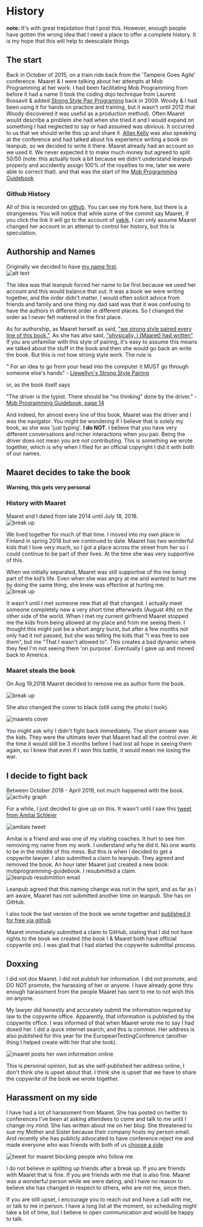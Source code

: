 # History

**note:** It's with great trepidation that I post this. However, enough people have gotten the wrong idea that I need a place to offer a complete history. It is my hope that this will help to deescalate things 

## The start
Back in October of 2015, on a train ride back from the 'Tampere Goes Agile' conference. Maaret & I were talking about her attempts at Mob Programming at her work. I had been facilitating Mob Programming from before it had a name (I took the coding dojo technique from Laurent Bossavit & added [Strong Style Pair Programing](http://llewellynfalco.blogspot.com/2014/06/llewellyns-strong-style-pairing.html) back in 2009. Woody & I had been using it for hands on practice and training, but it wasn't until 2012 that Woody discovered it was useful as a production method). Often Maaret would describe a problem she had when she tried it and I would expand on something I had neglected to say or had assumed was obvious. It occurred to us that we should write this up and share it. [Allan Kelly](https://leanpub.com/u/allankelly) was also speaking at the conference and had talked about his experience writing a book on leanpub, so we decided to write it there. Maaret already had an account so we used it. We never expected it to make much money but agreed to split 50/50 (note: this actually took a bit because we didn't understand leanpub properly and accidently assign 100% of the royalties to me, later we were able to correct that). and that was the start of the [Mob Programming Guidebook](http://mobprogrammingguidebook.com)

### Github History
All of this is recorded on [github](https://github.com/isidore/MobProgrammingBook/commits/master?after=15d8c57382c6068a97fcd67b71e0baec5e9ea7eb+104). You can see my fork here, but there is a strangeness. You will notice that while some of the commit say Maaret, if you click the link it will go to the account of [yakik](https://github.com/yakik). I can only assume Maaret changed her account in an attempt to control her history, but this is speculation.


## Authorship and Names

Originally we decided to have [my name first](https://github.com/isidore/MobProgrammingBook/blob/d7cdd078e4e86779bd4e5e1d6ad5d4492a7a6beb/manuscript/images/title_page.png).   
![alt text](images/history/title_page_original.png)

The idea was that leanpub forced her name to be first because we used her account and this would balance that out. It was a book we were writing together, and the order didn't matter. I would often solicit advice from friends and family and one thing my dad said was that it was confusing to have the authors in different order in different places. So I changed the order as I never felt mattered in the first place.

As for authorship, as Maaret herself as said, ["we strong style paired every line of this book."](https://github.com/isidore/MobProgrammingBook/commit/d5bdb05b7caa91ac3c0d0783a2b22c55dbf8c20b). As she has also said, ["physically, I (Maaret) had written"](https://visible-quality.blogspot.com/2019/10/a-man-in-tech-doxed-me-for-copyright.html)
If you are unfamiliar with this style of pairing, it's easy to assume this means we talked about the stuff in the book and then she would go back an write the book. But this is not how strong style work. The rule is

" For an idea to go from your head into the computer 
   it MUST go through someone else's hands" - 
 [Llewellyn's Strong Style Pairing](http://llewellynfalco.blogspot.com/2014/06/llewellyns-strong-style-pairing.html)

or, as the book itself says

"The driver is the typist. There should be “no thinking” done by the driver." - [Mob Programming Guidebook, page 14](http://www.mobprogrammingguidebook.com/images/mobprogrammingguidebook.pdf)

And indeed, for almost every line of this book, Maaret was the driver and I was the navigator. You might be wondering if I believe that is solely my book, as she was 'just typing'. **I do NOT**. I believe that you have very different conversations and richer interactions when you pair. Being the driver does not mean you are not contributing. This is something we wrote together, which is why when I filed for an official copyright I did it with both of our names. 

## Maaret decides to take the book

**Warning, this gets very personal**  
 
### History with Maaret


Maaret and I dated from late 2014 until July 18, 2018.  
![break up](images/history/text_breakup.png)  

 We lived together for much of that time. I moved into my own place in Finland in spring 2018 but we continued to date. Maaret has two wonderful kids that I love very much, so I got a place across the street from her so I could continue to be part of their lives. At the time she was very supportive of this.

When we initially separated, Maaret was still supportive of the me being part of the kid’s life. Even when she was angry at me and wanted to hurt me by doing the same thing, she knew was effective at hurting me.  
![break up](images/history/text_steal_work.png)

It wasn't until I met someone new that all that changed. I actually meet someone completely new a very short time afterwards (August 4th) on the other side of the world. When I met my current girlfriend Maaret stopped me the kids from being allowed at my place and from me seeing them. I thought this might just be a short angry burst, but after a few months not only had it not passed, but she was telling the kids that "I was free to see them", but me "That I wasn't allowed to". This creates a bad dynamic where they feel I'm not seeing them 'on purpose'. Eventually I gave up and moved back to America.

### Maaret steals the book

On  Aug 19,2018 Maaret decided to remove me as author form the book.   

![break up](images/history/text_steal_work2.png)

She also changed the cover to black (still using the photo I took).

![maarets cover](images/history/maarets_cover.png)

You might ask why I didn't fight back immediately. The short answer was the kids. They were the ultimate lever that Maaret had all the control over. At the time it would still be 3 months before I had lost all hope in seeing them again, so I knew that even if I won this battle, it would mean me losing the war. 


## I decide to fight back

Between October 2018 - April 2019, not much happened with the book.  
![activity graph](images/history/nothing_happened.png)

For a while, I just decided to give up on this. It wasn't until 
I saw this [tweet from Amitai Schleier](https://twitter.com/schmonz/status/1113126360774578176)


![amitais tweet](images/history/tweet_amitai.png)

Amitai is a friend and was one of my visiting coaches. It hurt to see him removing my name from my work. I understand why he did it. No one wants to be in the middle of this mess. But this is when I decided to get a copywrite lawyer. I also submitted a claim to leanpub. They agreed and removed the book. An hour later Maaret just created a new book: mobprogramming-guidebook.
I resubmitted a claim.  
![leanpub resubmittion email](images/history/leanpub_resubmit.png)

Leanpub agreed that this naming change was not in the spirt, and as far as I am aware, Maaret has not submitted another time on leanpub. She has on GitHub.

I also took the last version of the book we wrote together and [published it for free via github](https://github.com/isidore/MobProgrammingBook)

Maaret immediately submitted a claim to GitHub, stating that I did not have rights to the book we created (the book I & Maaret both have official copywrite on). I was glad that I had started the copywrite submittal process.

## Doxxing 

I did not dox Maaret. I did not publish her information. I did not promote, and DO NOT promote, the harassing of her or anyone. I have already gone thru enough harassment from the people Maaret has sent to me to not wish this on anyone.

My lawyer did honestly and accurately submit the information required by law to the copywrite office. Apparently, that information is published by the copywrite office. I was informed of that when Maaret wrote me to say I had doxed her. I did a quick internet search, and this is common. Her address is also published for this year for the EuropeanTestingConference (another thing I helped create with her that she took). 

![maaret posts her own information online](images/history/etc_info.png) 

This is personal opinion, but as she self-published her address online, I don't think she is upset about that. I think she is upset that we have to share the copywrite of the book we wrote together.

## Harassment on my side

I have had a lot of harassment from Maaret. She has posted on twitter to conferences I've been at asking attendees to come and talk to me until I change my mind. She has written about me on her blog. She threatened to sue my Mother and Sister because their company hosts my person email. And recently she has publicly advocated to have conference reject me and made everyone who was friends with both of us [choose a side](https://twitter.com/maaretp/status/1188031928160718848) 

![tweet for maaret blocking people who follow me](images/history/tweet_maaret_block.png)

I do not believe in splitting up friends after a break up. If you are friends with Maaret that is fine. If you are friends with me that is also fine. Maaret was a wonderful person while we were dating, and I have no reason to believe she has changed in respect to others, who are not me, since then.

If you are still upset, I encourage you to reach out and have a call with me, or talk to me in person. I have a long list at the moment, so scheduling might take a bit of time, but I believe in open communication and would be happy to talk.

